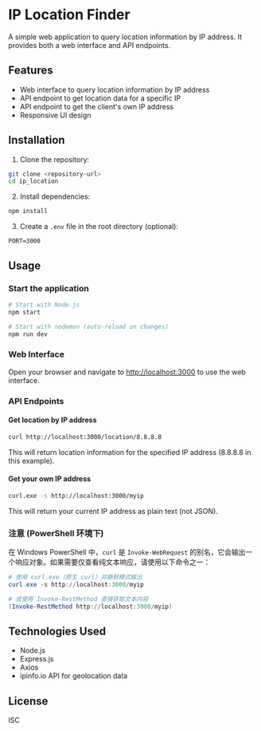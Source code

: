 # IP Location Finder

A simple web application to query location information by IP address. It provides both a web interface and API endpoints.

## Features

- Web interface to query location information by IP address
- API endpoint to get location data for a specific IP
- API endpoint to get the client's own IP address
- Responsive UI design

## Installation

1. Clone the repository:
```bash
git clone <repository-url>
cd ip_location
```

2. Install dependencies:
```bash
npm install
```

3. Create a `.env` file in the root directory (optional):
```
PORT=3000
```

## Usage

### Start the application

```bash
# Start with Node.js
npm start

# Start with nodemon (auto-reload on changes)
npm run dev
```

### Web Interface

Open your browser and navigate to [http://localhost:3000](http://localhost:3000) to use the web interface.

### API Endpoints

#### Get location by IP address

```bash
curl http://localhost:3000/location/8.8.8.8
```

This will return location information for the specified IP address (8.8.8.8 in this example).

#### Get your own IP address

```bash
curl.exe -s http://localhost:3000/myip
```

This will return your current IP address as plain text (not JSON).

### 注意 (PowerShell 环境下)
在 Windows PowerShell 中，`curl` 是 `Invoke-WebRequest` 的别名，它会输出一个响应对象。如果需要仅查看纯文本响应，请使用以下命令之一：

```powershell
# 使用 curl.exe（原生 curl）并静默模式输出
curl.exe -s http://localhost:3000/myip

# 或使用 Invoke-RestMethod 直接获取文本内容
(Invoke-RestMethod http://localhost:3000/myip)
```

## Technologies Used

- Node.js
- Express.js
- Axios
- ipinfo.io API for geolocation data

## License

ISC
